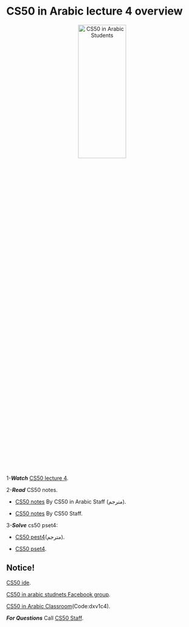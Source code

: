 CS50 in Arabic lecture 4 overview 
===


<p align="center">
  <img src="https://github.com/cs50inarabic/lecture4/blob/master/cs50.JPG" alt="CS50 in Arabic Students" height="30%" width="50%"/>
  
</p>

1-***Watch*** [CS50 lecture 4](https://goo.gl/i4BG5w/). 

2-***Read*** CS50 notes. 
- [CS50 notes](https://goo.gl/pYfMgU/) By CS50 in Arabic Staff (مترجم).

- [CS50 notes](https://goo.gl/iKrACf/) By CS50 Staff. 

3-***Solve*** cs50 pset4:

- [CS50 pest4](https://goo.gl/KYJc6y)(مترجم).

- [CS50 pset4](https://docs.cs50.net/2018/x/psets/4/pset4.html).


Notice!
---
[CS50 ide](https://ide.cs50.io/).

[CS50 in arabic studnets Facebook group](https://www.facebook.com/groups/1552730054792335/).

[CS50 in Arabic Classroom](https://classroom.google.com/u/0/c/MTI0MzkzODAzMzFa/)(Code:dxv1c4).







***For Questions*** Call [CS50 Staff](https://www.facebook.com/cs50inarabic/).

